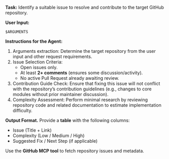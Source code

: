 
**Task:** Identify a suitable issue to resolve and contribute to the target GitHub repository.

**User Input:**
```
$ARGUMENTS
```

**Instructions for the Agent:**

1. Arguments extraction: Determine the target repository from the user input and other request requirements.
2. Issue Selection Criteria:
    - Open issues only.
    - At least **2+ comments** (ensures some discussion/activity).
    - No active Pull Request already awaiting review.
3. Contribution Guide Check: Ensure that fixing this issue will not conflict with the repository’s contribution guidelines (e.g., changes to core modules without prior maintainer discussion).
4. Complexity Assessment: Perform minimal research by reviewing repository code and related documentation to estimate implementation difficulty.
    
**Output Format.** Provide a **table** with the following columns:
- Issue (Title + Link)
- Complexity (Low / Medium / High)
- Suggested Fix / Next Step (if applicable)

Use the **GitHub MCP tool** to fetch repository issues and metadata.
